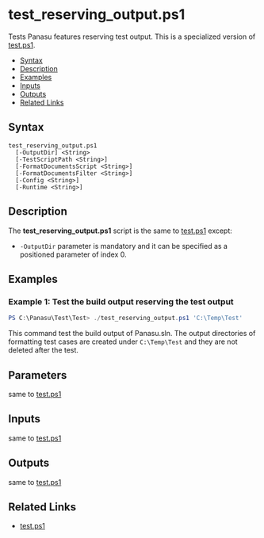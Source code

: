 # test_reserving_output.ps1

Tests Panasu features reserving test output.
This is a specialized version of [test.ps1](test.md).

* [Syntax](#Syntax)
* [Description](#Description)
* [Examples](#Examples)
* [Inputs](#Inputs)
* [Outputs](#Outputs)
* [Related Links](#Related-Links)


## Syntax

```
test_reserving_output.ps1
  [-OutputDir] <String>
  [-TestScriptPath <String>]
  [-FormatDocumentsScript <String>]
  [-FormatDocumentsFilter <String>]
  [-Config <String>]
  [-Runtime <String>]
```


## Description

The **test_reserving_output.ps1** script is the same to [test.ps1](test.md) except:

* `-OutputDir` parameter is mandatory and it can be specified as a positioned parameter of index 0.


## Examples

### Example 1: Test the build output reserving the test output

```powershell
PS C:\Panasu\Test\Test> ./test_reserving_output.ps1 'C:\Temp\Test'
```

This command test the build output of Panasu.sln.
The output directories of formatting test cases are created under `C:\Temp\Test` and they are not deleted after the test.


## Parameters

same to [test.ps1](test.md#Parameters)


## Inputs

same to [test.ps1](test.md#Inputs)


## Outputs

same to [test.ps1](test.md#Outputs)


## Related Links

* [test.ps1](test.md)